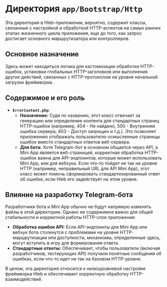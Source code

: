 # Директория `app/Bootstrap/Http`

Эта директория в Hleb-приложении, вероятно, содержит классы, связанные с настройкой и обработкой HTTP-аспектов на самых ранних этапах жизненного цикла приложения, еще до того, как запрос достигает основного маршрутизатора или контроллеров.

## Основное назначение

Здесь может находиться логика для кастомизации обработки HTTP-ошибок, установки глобальных HTTP-заголовков или выполнения других действий, связанных с HTTP-протоколом на уровне начальной загрузки фреймворка.

## Содержимое и его роль

*   **`ErrorContent.php`**:
    *   **Назначение:** Судя по названию, этот класс отвечает за генерацию или определение контента для стандартных страниц HTTP-ошибок (например, 404 - Не найдено, 500 - Внутренняя ошибка сервера, 403 - Доступ запрещен и т.д.). Это позволяет приложению отображать пользователю осмысленные страницы ошибок вместо стандартных ответов веб-сервера.
    *   **Для бота:** Хотя Telegram-бот в основном общается через API, а Mini App является веб-страницей, корректная обработка HTTP-ошибок важна для API-эндпоинтов, которые может использовать Mini App, или для вебхука. Если что-то пойдет не так на уровне HTTP (например, неправильный URL для API Mini App), этот класс может помочь сформировать стандартизированный ответ об ошибке, если Hleb его задействует на этом уровне.

## Влияние на разработку Telegram-бота

Разработчики бота и Mini App обычно не будут напрямую изменять файлы в этой директории. Однако ее содержимое важно для общей стабильности и корректной работы HTTP-слоя приложения:
*   **Обработка ошибок API:** Если API-эндпоинты для Mini App или вебхук бота столкнутся с проблемами на уровне HTTP-маршрутизации или доступности, механизмы, определенные здесь, могут вступить в игру для формирования ответа.
*   **Стандартные ответы:** Обеспечивает, чтобы пользователи (включая разработчиков, тестирующих API) получали понятные сообщения об ошибках, если что-то идет не так на базовом HTTP-уровне.

В целом, эта директория относится к низкоуровневой настройке фреймворка Hleb и обеспечивает корректную обработку HTTP-взаимодействий.
